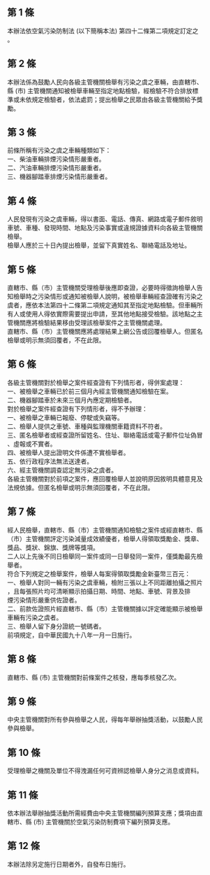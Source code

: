 第 1 條
-------
本辦法依空氣污染防制法 (以下簡稱本法) 第四十二條第二項規定訂定之  
。

第 2 條
-------
本辦法係為鼓勵人民向各級主管機關檢舉有污染之虞之車輛，由直轄市、  
縣 (市) 主管機關通知被檢舉車輛至指定地點檢驗，經檢驗不符合排放標  
準或未依規定檢驗者，依法處罰；提出檢舉之民眾由各級主管機關給予獎  
勵。

第 3 條
-------
前條所稱有污染之虞之車輛種類如下：  
一、柴油車輛排煙污染情形嚴重者。  
二、汽油車輛排煙污染情形嚴重者。  
三、機器腳踏車排煙污染情形嚴重者。

第 4 條
-------
人民發現有污染之虞車輛，得以書面、電話、傳真、網路或電子郵件敘明  
車號、車種、發現時間、地點及污染事實或違規證據資料向各級主管機關  
檢舉。  
檢舉人應於三十日內提出檢舉，並留下真實姓名、聯絡電話及地址。

第 5 條
-------
直轄市、縣（市）主管機關受理檢舉後應即查證，必要時得徵詢檢舉人告  
知檢舉時之污染情形或通知被檢舉人說明，被檢舉車輛經查證確有污染之  
虞者，應依本法第四十二條第二項規定通知其至指定地點檢驗。但車輛所  
有人或使用人得依實際需要提出申請，至其他地點接受檢驗。該地點之主  
管機關應將檢驗結果移由受理該檢舉案件之主管機關處理。  
直轄市、縣（市）主管機關應將處理結果上網公告或回覆檢舉人。但匿名  
檢舉或明示無須回覆者，不在此限。

第 6 條
-------
各級主管機關對於檢舉之案件經查證有下列情形者，得併案處理：  
一、被檢舉之車輛已於前三個月內經主管機關通知檢驗在案。  
二、機器腳踏車於未來三個月內應定期檢驗者。  
對於檢舉之案件經查證有下列情形者，得不予辦理：  
一、被檢舉之車輛已報廢、停駛或失竊等。  
二、檢舉人提供之車號、車種與監理機關車籍資料不符者。  
三、匿名檢舉者或經查證所留姓名、住址、聯絡電話或電子郵件位址偽冒  
    、虛報或不實者。  
四、被檢舉人提出證明文件係遭不實檢舉者。  
五、依行政程序法無法送達者。  
六、經主管機關調查認定無污染之虞者。  
各級主管機關對於前項之案件，應回覆檢舉人並說明原因敘明具體意見及  
法規依據。但匿名檢舉或明示無須回覆者，不在此限。

第 7 條
-------
經人民檢舉，直轄市、縣（市）主管機關通知檢驗之案件或經直轄市、縣  
（市）主管機關評定污染減量成效績優者，檢舉人得領取獎勵金、獎章、  
獎品、獎狀、錦旗、獎牌等獎項。  
二人以上先後不同日檢舉同一案件或同一日舉發同一案件，僅獎勵最先檢  
舉者。  
符合下列規定之檢舉案件，檢舉人每案得領取獎勵金新臺幣三百元：  
一、檢舉人對同一輛有污染之虞車輛，檢附三張以上不同距離拍攝之照片  
    ，且每張照片均可清晰顯示拍攝日期、時間、地點、車號、背景及排  
    煙污染情形嚴重供佐證者。  
二、前款佐證照片經直轄市、縣（市）主管機關據以評定確能顯示被檢舉  
    車輛有污染之虞者。  
三、檢舉人留下身分證統一號碼者。  
前項規定，自中華民國九十八年一月一日施行。

第 8 條
-------
直轄市、縣 (市) 主管機關對前條案件之核發，應每季核發乙次。

第 9 條
-------
中央主管機關對所有參與檢舉之人民，得每年舉辦抽獎活動，以鼓勵人民  
參與檢舉。

第 10 條
--------
受理檢舉之機關及單位不得洩漏任何可資辨認檢舉人身分之消息或資料。

第 11 條
--------
依本辦法舉辦抽獎活動所需經費由中央主管機關編列預算支應；獎項由直  
轄市、縣 (市) 主管機關於空氣污染防制費項下編列預算支應。

第 12 條
--------
本辦法除另定施行日期者外，自發布日施行。

